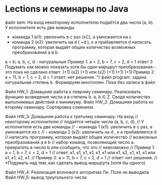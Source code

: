 # Lections и семинары по Java 
файл sem: 
На вход некоторому исполнителю подаётся два числа (a, b).
 У исполнителя есть две команды
- команда 1 (к1): увеличить в с раз (xC), а умножается на c
- команда 2 (к2): увеличить на d ( +d ), к a прибавляется d
написать программу, которая выдаёт общее количество возможных преобразований a в b.

 a < b; a, b, c, d - натуральные
Пример 1: а = 2, b = 7, c = 2, d = 1 ответ 3
Подумать как можно показать хотя бы один маршрут преобразования - это пока не сделано
ответ: (+1) (x2) (+1) или (х2) (+1) (+1) (+1)
Пример 2: а = 11, b = 7, c = 2, d = 1
ответ: нет решения. */
файл program:
задана натуральная степень k. Формируем многочлен. Пока без записи в файл

Файл HW_1:
Домашняя работа к певрому семинару. Реализовать функцию возведения числа а в степень b. a, b ∈ Z. Сводя количество выполняемых действий к минимуму. 
Файл HW_2:
Домашняя работа ко второму семинару. Сортировка слиянием.

Файл HW_3: 
Домашняя работа к третьему семинару:
 На вход
// некоторому исполнителю
// подаётся четыре числа (a, b, c, d).
// У исполнителя есть две команды
// - команда 1 (к1): увеличить в с раз, а умножается на c
// - команда 2 (к2): увеличить на d , к a прибавляется d
// написать программу, которая выдаёт общее количество
// возможных преобразований a в b
// набор команд, позволяющий число a превратить в число b или сообщить, что это
// невозможно
// Пример 1: а = 1, b = 7, c = 2, d = 1
// ответ: к1, к1, к1, к1, к1, к1 или к1, к2, к1, к1, к1 или к1, к1, к2, к1.
// Пример 2: а = 11, b = 7, c = 2, d = 1
// ответ: нет решения.
// *Подумать над тем, как сделать вывод маршрута (хотя бы одного) 

Файл HW_4: Реализация волнового алгоритма Ли. Поле не выводила
Файл HW_5: вывод треугольного числа